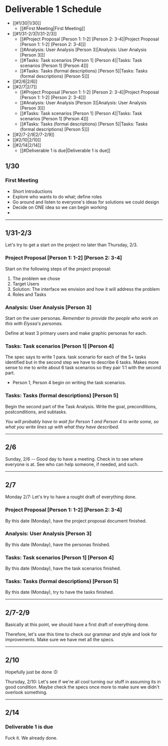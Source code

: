 # Deliverable 1 Schedule

- [[#1/30|1/30]]
	- [[#First Meeting|First Meeting]]
- [[#1/31-2/3|1/31-2/3]]
	- [[#Project Proposal [Person 1: 1-2] [Person 2: 3-4]|Project Proposal [Person 1: 1-2] [Person 2: 3-4]]]
	- [[#Analysis: User Analysis [Person 3]|Analysis: User Analysis [Person 3]]]
	- [[#Tasks: Task scenarios [Person 1] [Person 4]|Tasks: Task scenarios [Person 1] [Person 4]]]
	- [[#Tasks: Tasks (formal descriptions) [Person 5]|Tasks: Tasks (formal descriptions) [Person 5]]]
- [[#2/6|2/6]]
- [[#2/7|2/7]]
	- [[#Project Proposal [Person 1: 1-2] [Person 2: 3-4]|Project Proposal [Person 1: 1-2] [Person 2: 3-4]]]
	- [[#Analysis: User Analysis [Person 3]|Analysis: User Analysis [Person 3]]]
	- [[#Tasks: Task scenarios [Person 1] [Person 4]|Tasks: Task scenarios [Person 1] [Person 4]]]
	- [[#Tasks: Tasks (formal descriptions) [Person 5]|Tasks: Tasks (formal descriptions) [Person 5]]]
- [[#2/7-2/9|2/7-2/9]]
- [[#2/10|2/10]]
- [[#2/14|2/14]]
	- [[#Deliverable 1 is due|Deliverable 1 is due]]


## 1/30

### First Meeting

- Short Introductions
- Explore who wants to do what; define roles
- Go around and listen to everyone's ideas for solutions we could design
- Decide on ONE idea so we can begin working
- 
------------------------------------------------------

## 1/31-2/3

Let's try to get a start on the project no later than Thursday, 2/3.

### Project Proposal [Person 1: 1-2] [Person 2: 3-4]

Start on the following steps of the project proposal:
1) The problem we chose
2) Target Users
3) Solution: The interface we envision and how it will address the problem
4) Roles and Tasks

### Analysis: User Analysis [Person 3]

Start on the user personas.
*Remember to provide the people who work on this with Elyssa's personas.*

Define at least 3 primary users and make graphic personas for each.

### Tasks: Task scenarios [Person 1] [Person 4]

The spec says to write 1 para. task scenario for each of the 5+ tasks identified but in the second step we have to describe 6 tasks. Makes
more sense to me to write about 6 task scenarios so they pair 1:1 with
the second part.

- Person 1, Person 4 begin on writing the task scenarios.

### Tasks: Tasks (formal descriptions) [Person 5]
Begin the second part of the Task Analysis. Write the goal, preconditions, postconditions, and subtasks.

*You will probably have to wait for Person 1 and Person 4 to write some, so what you write lines up with what they have described.*

------------------------------------------------------

## 2/6

Sunday, 2/6 -- Good day to have a meeting. Check in to see where everyone is at. See who can help someone, if needed, and such.

------------------------------------------------------

## 2/7

Monday 2/7: Let's try to have a rought draft of everything done.

### Project Proposal [Person 1: 1-2] [Person 2: 3-4]

By this date (Monday), have the project proposal document finished.

### Analysis: User Analysis [Person 3]

By this date (Monday), have the personas finished.

### Tasks: Task scenarios [Person 1] [Person 4]

By this date (Monday), have the task scenarios finished.

### Tasks: Tasks (formal descriptions) [Person 5]

By this date (Monday), try to have the tasks finished.

------------------------------------------------------

## 2/7-2/9

Basically at this point, we should have a first draft of everything done.

Therefore, let's use this time to check our grammar and style and look for improvements. Make sure we have met all the specs.

------------------------------------------------------

## 2/10

Hopefully just be done :D

Thursday, 2/10: Let's see if we're all cool turning our stuff in assuming its in good condition. Maybe check the specs once more to make sure we didn't overlook something.

------------------------------------------------------

## 2/14
### Deliverable 1 is due

Fuck it. We already done.